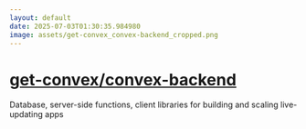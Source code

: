 ```yaml
---
layout: default
date: 2025-07-03T01:30:35.984980
image: assets/get-convex_convex-backend_cropped.png
---
```


# [get-convex/convex-backend](https://github.com/get-convex/convex-backend)

Database, server-side functions, client libraries for building and scaling live-updating apps
